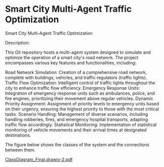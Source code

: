 # Smart City Multi-Agent Traffic Optimization
Smart City Multi-Agent Traffic Optimization

Description:

This Git repository hosts a multi-agent system designed to simulate and optimize the operation of a smart city's road network. The project encompasses various key features and functionalities, including:

Road Network Simulation: Creation of a comprehensive road network, complete with buildings, vehicles, and traffic regulators (traffic lights).
Traffic Flow Optimization: Intelligent control of traffic lights throughout the city to enhance traffic flow efficiency.
Emergency Response Units: Integration of emergency response units such as ambulances, police, and fire engines, prioritizing their movement above regular vehicles.
Dynamic Priority Assignment: Assignment of priority levels to emergency units based on their urgency, ensuring the highest priority to those with the most critical tasks.
Scenario Handling: Management of diverse scenarios, including handling robberies, fires, and emergency hospital transports, adapting traffic flow accordingly.
Statistical Monitoring: Implementation of statistical monitoring of vehicle movements and their arrival times at designated destinations.



The figure below shows the classes of the system and the connections between them.

[ClassDiagram_Final.drawio-2.pdf](https://github.com/nikgeokar/smart_city_multi_agent_traffic_optimization/files/12506053/ClassDiagram_Final.drawio-2.pdf)
